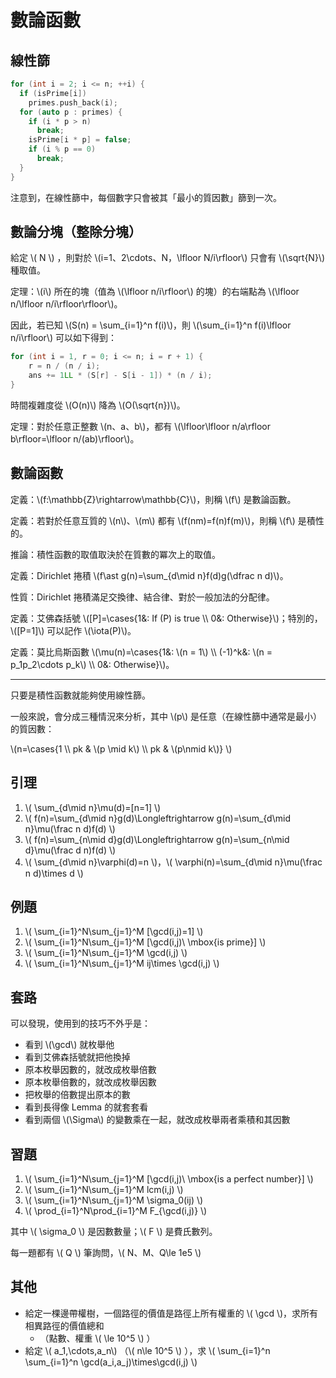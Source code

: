# 數論函數

## 線性篩

```cpp
for (int i = 2; i <= n; ++i) {
  if (isPrime[i])
    primes.push_back(i);
  for (auto p : primes) {
    if (i * p > n)
      break;
    isPrime[i * p] = false;
    if (i % p == 0)
      break;
  }
}
```

注意到，在線性篩中，每個數字只會被其「最小的質因數」篩到一次。

## 數論分塊（整除分塊）

給定 \\( N \\) ，則對於 \\(i=1、2\cdots、N$，$\lfloor N/i\rfloor\\) 只會有 \\(\sqrt{N}\\) 種取值。

定理：\\(i\\) 所在的塊（值為 \\(\lfloor n/i\rfloor\\) 的塊）的右端點為 \\(\lfloor n/\lfloor n/i\rfloor\rfloor\\)。

因此，若已知 \\(S(n) = \sum_{i=1}^n f(i)\\)，則 \\(\sum_{i=1}^n f(i)\lfloor n/i\rfloor\\) 可以如下得到：
```cpp
for (int i = 1, r = 0; i <= n; i = r + 1) {
    r = n / (n / i);
    ans += 1LL * (S[r] - S[i - 1]) * (n / i);
}
```

時間複雜度從 \\(O(n)\\) 降為 \\(O(\sqrt{n})\\)。

定理：對於任意正整數 \\(n、a、b\\)，都有 \\(\lfloor\lfloor n/a\rfloor b\rfloor=\lfloor n/(ab)\rfloor\\)。

## 數論函數

定義：\\(f:\mathbb{Z}\rightarrow\mathbb{C}\\)，則稱 \\(f\\) 是數論函數。

定義：若對於任意互質的 \\(n\\)、\\(m\\) 都有 \\(f(nm)=f(n)f(m)\\)，則稱 \\(f\\) 是積性的。

推論：積性函數的取值取決於在質數的冪次上的取值。

定義：Dirichlet 捲積 \\(f\ast g(n)=\sum_{d\mid n}f(d)g(\dfrac n d)\\)。

性質：Dirichlet 捲積滿足交換律、結合律、對於一般加法的分配律。

定義：艾佛森括號 \\([P]=\cases{1&: If \(P\) is true \\\\ 0&: Otherwise}\\)；特別的，\\([P=1]\\) 可以記作 \\(\iota(P)\\)。

定義：莫比烏斯函數 \\(\mu(n)=\cases{1&: \\(n = 1\\) \\\\ (-1)^k&: \\(n = p_1p_2\cdots p_k\\) \\\\ 0&: Otherwise}\\)。

---
只要是積性函數就能夠使用線性篩。

一般來說，會分成三種情況來分析，其中 \\(p\\) 是任意（在線性篩中通常是最小）的質因數：

\\(n=\cases{1 \\\\ pk & \\(p \mid k\\) \\\\ pk & \\(p\nmid k\\)} \\)


## 引理

1. \\( \sum_{d\mid n}\mu(d)=[n=1] \\)
2. \\( f(n)=\sum_{d\mid n}g(d)\Longleftrightarrow g(n)=\sum_{d\mid n}\mu(\frac n d)f(d) \\)
3. \\( f(n)=\sum_{n\mid d}g(d)\Longleftrightarrow g(n)=\sum_{n\mid d}\mu(\frac d n)f(d) \\)
4. \\( \sum_{d\mid n}\varphi(d)=n \\)，\\( \varphi(n)=\sum_{d\mid n}\mu(\frac n d)\times d \\)

## 例題

1. \\( \sum_{i=1}^N\sum_{j=1}^M [\gcd(i,j)=1] \\)
2. \\( \sum_{i=1}^N\sum_{j=1}^M [\gcd(i,j)\ \mbox{is prime}] \\)
3. \\( \sum_{i=1}^N\sum_{j=1}^M \gcd(i,j) \\)
4. \\( \sum_{i=1}^N\sum_{j=1}^M ij\times \gcd(i,j) \\)

## 套路

可以發現，使用到的技巧不外乎是：
* 看到 \\(\gcd\\) 就枚舉他
* 看到艾佛森括號就把他換掉
* 原本枚舉因數的，就改成枚舉倍數
* 原本枚舉倍數的，就改成枚舉因數
* 把枚舉的倍數提出原本的數
* 看到長得像 Lemma 的就套套看
* 看到兩個 \\(\Sigma\\) 的變數乘在一起，就改成枚舉兩者乘積和其因數

## 習題

1. \\( \sum_{i=1}^N\sum_{j=1}^M [\gcd(i,j)\ \mbox{is a perfect number}] \\)
2. \\( \sum_{i=1}^N\sum_{j=1}^M lcm(i,j) \\)
3. \\( \sum_{i=1}^N\sum_{j=1}^M \sigma_0(ij) \\)
4. \\( \prod_{i=1}^N\prod_{i=1}^M F_{\gcd(i,j)} \\)

其中 \\( \sigma_0 \\) 是因數數量；\\( F \\) 是費氏數列。

每一題都有 \\( Q \\) 筆詢問，\\( N、M、Q\le 1e5 \\)

## 其他

* 給定一棵邊帶權樹，一個路徑的價值是路徑上所有權重的 \\( \gcd \\)，求所有相異路徑的價值總和
    * （點數、權重 \\( \le 10^5 \\) ）
* 給定 \\( a_1,\cdots,a_n\\) （\\( n\le 10^5 \\) ），求 \\( \sum_{i=1}^n \sum_{i=1}^n \gcd(a_i,a_j)\times\gcd(i,j) \\)
